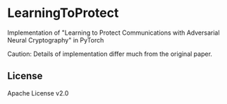 # LearningToProtect
Implementation of "Learning to Protect Communications with Adversarial Neural Cryptography" in PyTorch

Caution: Details of implementation differ much from the original paper.

## License
Apache License v2.0
